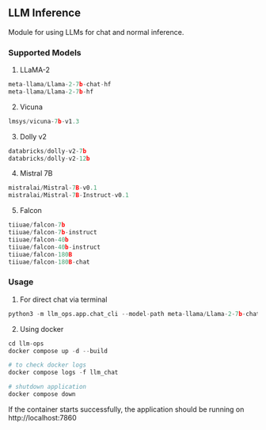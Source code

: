 ## LLM Inference
Module for using LLMs for chat and normal inference.

### Supported Models
1. LLaMA-2 
```python
meta-llama/Llama-2-7b-chat-hf
meta-llama/Llama-2-7b-hf
```
2. Vicuna
```python
lmsys/vicuna-7b-v1.3
```
3. Dolly v2
```python
databricks/dolly-v2-7b
databricks/dolly-v2-12b
```

4. Mistral 7B
```python
mistralai/Mistral-7B-v0.1
mistralai/Mistral-7B-Instruct-v0.1
```
5. Falcon
```python
tiiuae/falcon-7b
tiiuae/falcon-7b-instruct
tiiuae/falcon-40b
tiiuae/falcon-40b-instruct
tiiuae/falcon-180B
tiiuae/falcon-180B-chat
```

### Usage

1. For direct chat via terminal
```python
python3 -m llm_ops.app.chat_cli --model-path meta-llama/Llama-2-7b-chat-hf
```


2. Using docker 
```python
cd llm-ops
docker compose up -d --build

# to check docker logs
docker compose logs -f llm_chat

# shutdown application
docker compose down
```

If the container starts successfully, the application should be running
on http://localhost:7860
